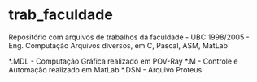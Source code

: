 # trab_faculdade
Repositório com arquivos de trabalhos da faculdade - UBC 1998/2005 - Eng. Computação
Arquivos diversos, em C, Pascal, ASM, MatLab

*.MDL - Computação Gráfica realizado em POV-Ray
*.M - Controle e Automação realizado em MatLab
*.DSN - Arquivo Proteus

